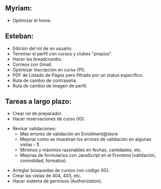## Myriam:

- Optimizar el home.

## Esteban:
 
- Edición del rol de un usuario.
- Terminar el perfil con cursos y clubes "propios".
- Hacer las breadcrumbs.
- Correos con Gmail.
- Optimizar inscripción en curso (PI).
- PDF de Listado de Pagos pero filtrado por un status específico.
- Ruta de cambio de contraseña.
- Ruta de cambio de imagen de perfil.

## Tareas a largo plazo:

- Crear rol de preparador.
- Hacer reservaciones de curso (IG).
* Revisar validaciones:
  - Más errores de validación en Enrollment@store
  - Mejorar como se muestran los errores de validación en algunas vistas - **1**.
  - Mínimos y máximos razonables en fechas, cantidades, etc.
  - Mejoras de formularios con JavaScript en el Frontend (validación, comodidad, formatos).
- Arreglar búsquedas de cursos con código (IG).
- Crear las vistas de 404, 403, etc.
- Hacer sistema de permisos (Authorization).
